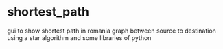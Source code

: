 # shortest_path
gui to show shortest path in romania graph between source to destination using a star algorithm and some libraries of python
